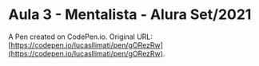 # Aula 3 - Mentalista - Alura Set/2021

A Pen created on CodePen.io. Original URL: [https://codepen.io/lucasllimati/pen/gORezRw](https://codepen.io/lucasllimati/pen/gORezRw).


